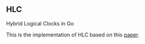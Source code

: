 ## HLC

Hybrid Logical Clocks in Go


This is the implementation of HLC based on this [paper](http://www.cse.buffalo.edu/tech-reports/2014-04.pdf).

